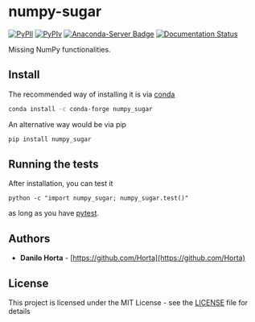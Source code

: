 # numpy-sugar

[![PyPIl](https://img.shields.io/pypi/l/numpy_sugar.svg?style=flat-square)](https://pypi.python.org/pypi/numpy_sugar/)
[![PyPIv](https://img.shields.io/pypi/v/numpy_sugar.svg?style=flat-square)](https://pypi.python.org/pypi/numpy_sugar/)
[![Anaconda-Server Badge](https://anaconda.org/conda-forge/numpy_sugar/badges/version.svg)](https://anaconda.org/conda-forge/numpy_sugar)
[![Documentation Status](https://readthedocs.org/projects/numpy_sugar/badge/?style=flat-square&version=latest)](http://numpy_sugar.readthedocs.io/en/latest/?badge=latest)

Missing NumPy functionalities.

## Install

The recommended way of installing it is via
[conda](http://conda.pydata.org/docs/index.html)
```bash
conda install -c conda-forge numpy_sugar
```

An alternative way would be via pip
```bash
pip install numpy_sugar
```

## Running the tests

After installation, you can test it
```
python -c "import numpy_sugar; numpy_sugar.test()"
```
as long as you have [pytest](http://docs.pytest.org/en/latest/).

## Authors

* **Danilo Horta** - [https://github.com/Horta](https://github.com/Horta)

## License

This project is licensed under the MIT License - see the
[LICENSE](LICENSE) file for details
